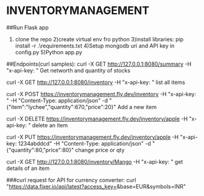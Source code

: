 # INVENTORYMANAGEMENT
##Run Flask app
1) clone the repo
2)create virtual env fro python
3)install libraries: pip install -r .\requirements.txt
4)Setup mongodb uri and API key in config.py
5)Python app.py

##Endpoints(curl samples):
curl -X GET http://127.0.0.1:8080/summary -H "x-api-key: <yourapikey>"
Get networth and quantity of stocks

curl -X GET http://127.0.0.1:8080/inventory -H "x-api-key: <yourapikey>" 
list all items


curl -X POST https://inventorymanagement.fly.dev/inventory -H "x-api-key: <yourapikey>" -H "Content-Type: application/json" -d "{\"item\":\"lychee\",\"quantity\":670,\"price\":20}"
Add a new item


curl -X DELETE https://inventorymanagement.fly.dev/inventory/apple -H "x-api-key: <yourapikey>" 
delete an item


curl -X PUT https://inventorymanagement.fly.dev/inventory/apple -H "x-api-key: 1234abddcd" -H "Content-Type: application/json" -d "{\"quantity\":80,\"price\":80}"
change price or qty


curl -X GET http://127.0.0.1:8080/inventory/Mango -H "x-api-key: <yourapikey>" 
get details of an item


###curl request for API for currency converter: curl "https://data.fixer.io/api/latest?access_key=<fixerioAPIkey>&base=EUR&symbols=INR"
